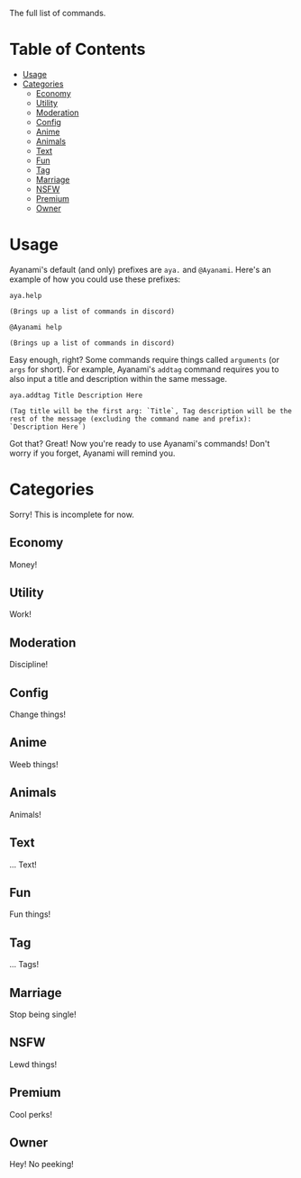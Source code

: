 The full list of commands.

Table of Contents
=================
* [Usage](#Usage)
* [Categories](#Categories)
  * [Economy](#Economy)
  * [Utility](#Utility)
  * [Moderation](#Moderation)
  * [Config](#Config)
  * [Anime](#Anime)
  * [Animals](#Animals)
  * [Text](#Text)
  * [Fun](#Fun)
  * [Tag](#Tag)
  * [Marriage](#Marriage)
  * [NSFW](#NSFW)
  * [Premium](#Premium)
  * [Owner](#Owner)
 
 
# Usage

Ayanami's default (and only) prefixes are `aya.` and `@Ayanami`. Here's an example of how you could use these prefixes:

```
aya.help

(Brings up a list of commands in discord)

@Ayanami help

(Brings up a list of commands in discord)
```
Easy enough, right? Some commands require things called `arguments` (or `args` for short). For example, Ayanami's `addtag` command requires you to also input a title and description within the same message.
```
aya.addtag Title Description Here

(Tag title will be the first arg: `Title`, Tag description will be the rest of the message (excluding the command name and prefix): `Description Here`)
```
Got that? Great! Now you're ready to use Ayanami's commands! Don't worry if you forget, Ayanami will remind you.

# Categories

Sorry! This is incomplete for now.

## Economy

Money!

## Utility

Work!

## Moderation

Discipline!

## Config

Change things!

## Anime

Weeb things!

## Animals

Animals!

## Text

... Text!

## Fun

Fun things!

## Tag

... Tags!

## Marriage

Stop being single!

## NSFW

Lewd things!

## Premium

Cool perks!

## Owner

Hey! No peeking!
